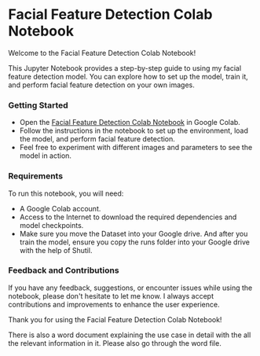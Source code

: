 # Facial Feature Detection Colab Notebook

Welcome to the Facial Feature Detection Colab Notebook!

This Jupyter Notebook provides a step-by-step guide to using my facial feature detection model. You can explore how to set up the model, train it, and perform facial feature detection on your own images.

### Getting Started

- Open the [Facial Feature Detection Colab Notebook](https://colab.research.google.com/drive/1gTV6AJCOPjkc16YNPBaJry8EcR4HThm7?usp=sharing) in Google Colab.
- Follow the instructions in the notebook to set up the environment, load the model, and perform facial feature detection.
- Feel free to experiment with different images and parameters to see the model in action.

### Requirements

To run this notebook, you will need:
- A Google Colab account.
- Access to the Internet to download the required dependencies and model checkpoints.
- Make sure you move the Dataset into your Google drive. And after you train the model, ensure you copy the runs folder into your Google drive with the help of Shutil.

### Feedback and Contributions

If you have any feedback, suggestions, or encounter issues while using the notebook, please don't hesitate to let me know. I always accept contributions and improvements to enhance the user experience.

Thank you for using the Facial Feature Detection Colab Notebook!

There is also a word document explaining the use case in detail with the all the relevant information in it. Please also go through the word file. 

